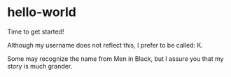 # hello-world
Time to get started!

Although my username does not reflect this, I prefer to be called: K.

Some may recognize the name from Men in Black, but I assure you that my story is much grander.
